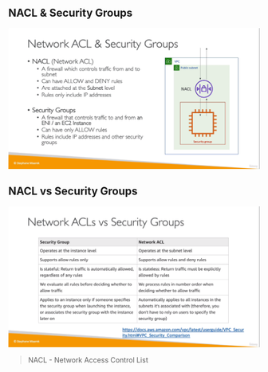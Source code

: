 ## NACL & Security Groups
![](img/nacl.png)  

## NACL vs Security Groups
![](img/vs.png)  

> NACL - Network Access Control List